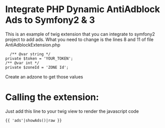 # Integrate PHP Dynamic AntiAdblock Ads to Symfony2 & 3
This is an example of twig extension that you can integrate to symfony2 project to add ads. What you need to change is the lines 8 and 11 of file AntiAdblockExtension.php

      /** @var string */
    private $token = 'YOUR_TOKEN';
    /** @var int */
    private $zoneId = 'ZONE Id';
    
Create an adzone to get those values

# Calling the extension:
Just add this line to your twig view to render the javascript code
   
    {{ 'ads'|showAds()|raw }}
